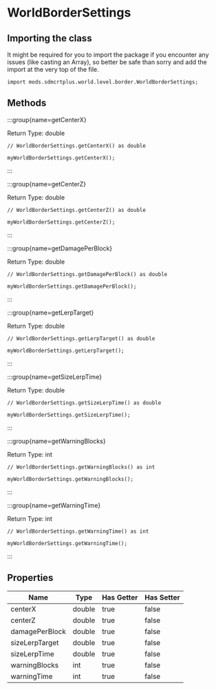 # WorldBorderSettings

## Importing the class

It might be required for you to import the package if you encounter any issues (like casting an Array), so better be safe than sorry and add the import at the very top of the file.
```zenscript
import mods.sdmcrtplus.world.level.border.WorldBorderSettings;
```


## Methods

:::group{name=getCenterX}

Return Type: double

```zenscript
// WorldBorderSettings.getCenterX() as double

myWorldBorderSettings.getCenterX();
```

:::

:::group{name=getCenterZ}

Return Type: double

```zenscript
// WorldBorderSettings.getCenterZ() as double

myWorldBorderSettings.getCenterZ();
```

:::

:::group{name=getDamagePerBlock}

Return Type: double

```zenscript
// WorldBorderSettings.getDamagePerBlock() as double

myWorldBorderSettings.getDamagePerBlock();
```

:::

:::group{name=getLerpTarget}

Return Type: double

```zenscript
// WorldBorderSettings.getLerpTarget() as double

myWorldBorderSettings.getLerpTarget();
```

:::

:::group{name=getSizeLerpTime}

Return Type: double

```zenscript
// WorldBorderSettings.getSizeLerpTime() as double

myWorldBorderSettings.getSizeLerpTime();
```

:::

:::group{name=getWarningBlocks}

Return Type: int

```zenscript
// WorldBorderSettings.getWarningBlocks() as int

myWorldBorderSettings.getWarningBlocks();
```

:::

:::group{name=getWarningTime}

Return Type: int

```zenscript
// WorldBorderSettings.getWarningTime() as int

myWorldBorderSettings.getWarningTime();
```

:::


## Properties

|      Name      |  Type  | Has Getter | Has Setter |
|----------------|--------|------------|------------|
| centerX        | double | true       | false      |
| centerZ        | double | true       | false      |
| damagePerBlock | double | true       | false      |
| sizeLerpTarget | double | true       | false      |
| sizeLerpTime   | double | true       | false      |
| warningBlocks  | int    | true       | false      |
| warningTime    | int    | true       | false      |

